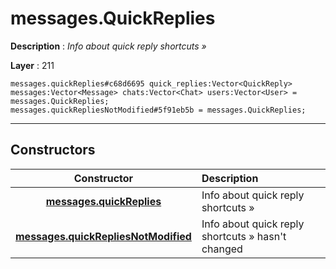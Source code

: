 # messages.QuickReplies

**Description** : *Info about quick reply shortcuts &raquo;*

**Layer** : 211

```tl
messages.quickReplies#c68d6695 quick_replies:Vector<QuickReply> messages:Vector<Message> chats:Vector<Chat> users:Vector<User> = messages.QuickReplies;
messages.quickRepliesNotModified#5f91eb5b = messages.QuickReplies;
```

---

## Constructors

| Constructor | Description |
| :---: | :--- |
| [**messages.quickReplies**](constructor/messages.quickReplies) | Info about quick reply shortcuts » |
| [**messages.quickRepliesNotModified**](constructor/messages.quickRepliesNotModified) | Info about quick reply shortcuts » hasn't changed |